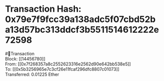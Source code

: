 
Transaction Hash: 0x79e7f9fcc39a138adc5f07cbd52ba13d57bc313ddcf3b5511514612222e72598
====================================================================================
  
#💸Transaction  
Block: [[14456780]]  
From: [[0x7f268357a8c2552623316e2562d90e642bb538e5]]  
To: [[0x5b3256965e7c3cf26e11fcaf296dfc8807c01073]]  
Transferred: 0.01225 Ether